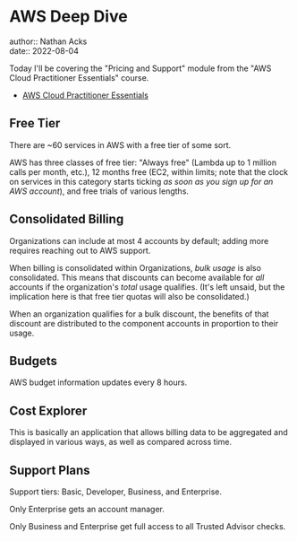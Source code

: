 # AWS Deep Dive

author:: Nathan Acks  
date:: 2022-08-04

Today I'll be covering the "Pricing and Support" module from the "AWS Cloud Practitioner Essentials" course.

* [AWS Cloud Practitioner Essentials](https://www.aws.training/learningobject/curriculum?id=27076)

## Free Tier

There are ~60 services in AWS with a free tier of some sort.

AWS has three classes of free tier: "Always free" (Lambda up to 1 million calls per month, etc.), 12 months free (EC2, within limits; note that the clock on services in this category starts ticking *as soon as you sign up for an AWS account*), and free trials of various lengths.

## Consolidated Billing

Organizations can include at most 4 accounts by default; adding more requires reaching out to AWS support.

When billing is consolidated within Organizations, *bulk usage* is also consolidated. This means that discounts can become available for *all* accounts if the organization's *total* usage qualifies. (It's left unsaid, but the implication here is that free tier quotas will also be consolidated.)

When an organization qualifies for a bulk discount, the benefits of that discount are distributed to the component accounts in proportion to their usage.

## Budgets

AWS budget information updates every 8 hours.

## Cost Explorer

This is basically an application that allows billing data to be aggregated and displayed in various ways, as well as compared across time.

## Support Plans

Support tiers: Basic, Developer, Business, and Enterprise.

Only Enterprise gets an account manager.

Only Business and Enterprise get full access to all Trusted Advisor checks.
